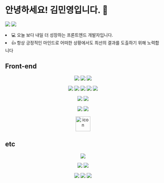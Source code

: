 # 안녕하세요! 김민영입니다. 👋

<a href="https://velog.io/@acwell94"><img src="https://img.shields.io/badge/Blog-12b886?style=flat-square&logo=Micro.blog&logoColor=ffffff"/></a>
<a href="https://scarlet-wolverine-de7.notion.site/Minyoung-Kim-75de3e7bfee04553b67c647a9bbc8d0c"><img src="https://img.shields.io/badge/Portfolio-white?style=flat-square&logo=Notion&logoColor=000000"/></a>

<li>💻 오늘 보다 내일 더 성장하는 프론트엔드 개발자입니다.</li>
<li>👍 항상 긍정적인 마인드로 어떠한 상황에서도 최선의 결과를 도출하기 위해 노력합니다</li>

## Front-end
<p align="center">
<img src="https://img.shields.io/badge/HTML5-E34F26?style=flat-square&logo=HTML5&logoColor=white"/>
<img src="https://img.shields.io/badge/CSS3-1572B6?style=flat-square&logo=CSS3&logoColor=white"/>
<img src="https://img.shields.io/badge/JavaScript-F7DF1E?style=flat-square&logo=JavaScript&logoColor=white"/>
</p>
<p align="center">
<img src="https://img.shields.io/badge/TypeScript-3178C6?style=flat-square&logo=TypeScript&logoColor=white"/>
<img src="https://img.shields.io/badge/React-61DAFB?style=flat-square&logo=React&logoColor=white">
<img src="https://img.shields.io/badge/React--Native-61DAFB?style=flat-square&logo=React&logoColor=white">
<img src="https://img.shields.io/badge/Expo-25292E?style=flat-square&logo=Expo&logoColor=white">
<img src="https://img.shields.io/badge/Next.js-000000?style=flat-square&logo=Next.js&logoColor=white"/>
</p>
<p align="center">
<img src="https://img.shields.io/badge/styled--components-3C3C3C?style=flat-square&logo=styled-components&logoColor=white"/>
  <img src="https://img.shields.io/badge/emotion-82487E?style=flat-square&logo=emotion&logoColor=white"/>
</p>
<p align="center">
<img src="https://img.shields.io/badge/Redux--toolkit-61DAFB?style=flat-square&logo=Redux&logoColor=white"/>
<img src="https://img.shields.io/badge/Recoil-3578E5?style=flat-square&logo=RECOIL&logoColor=white"/>
</p>
<p align="center">
<img src="https://techstack-generator.vercel.app/restapi-icon.svg" alt="icon" width="48" height="48" />
</p>


## etc
<p align="center">
<img src="https://img.shields.io/badge/Google Cloud-4285F4?style=flat-square&logo=Google Cloud&logoColor=white"/>
</p>
<p align="center">
<img src="https://img.shields.io/badge/Git-F05032?style=flat-square&logo=Git&logoColor=white"/>
<img src="https://img.shields.io/badge/GitHub-181717?style=flat-square&logo=GitHub&logoColor=white"/>
</p>
<p align="center">
<img src="https://img.shields.io/badge/GraphQL-E10098?style=flat-square&logo=GraphQL&logoColor=white"/>
<img src="https://img.shields.io/badge/Apollo Client-311C87?style=flat-square&logo=Apollo GraphQL&logoColor=white"/>
  <img src="https://img.shields.io/badge/Axois-311C87?style=flat-square&logo=AxiosL&logoColor=white"/>
</p>

